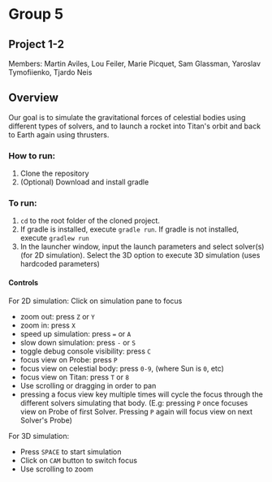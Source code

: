 # Group 5
## Project 1-2

Members: Martin Aviles, Lou Feiler, Marie Picquet, Sam Glassman, Yaroslav Tymofiienko, Tjardo Neis

Overview
---

Our goal is to simulate the gravitational forces of celestial bodies using different types of solvers, and to launch a rocket into Titan's orbit and back to Earth again using thrusters.

### How to run:

1. Clone the repository
2. (Optional) Download and install gradle

### To run:

1. ``cd`` to the root folder of the cloned project.
2. If gradle is installed, execute ``gradle run``. If gradle is not installed, execute ``gradlew run``
3. In the launcher window, input the launch parameters and select solver(s) (for 2D simulation). Select the 3D option to execute 3D simulation (uses hardcoded parameters)

#### Controls

For 2D simulation:
Click on simulation pane to focus
- zoom out: press ``Z`` or ``Y``
- zoom in: press ``X``
- speed up simulation:  press ``=`` or ``A``
- slow down simulation: press ``-`` or ``S``
- toggle debug console visibility: press ``C``
- focus view on Probe: press ``P``
- focus view on celestial body: press ``0-9``, (where Sun is ``0``, etc)
- focus view on Titan: press ``T`` or ``8``
- Use scrolling or dragging in order to pan 
- pressing a focus view key multiple times will cycle the focus through the different solvers simulating that body. (E.g: pressing ``P`` once focuses view on Probe of first Solver. Pressing ``P`` again will focus view on next Solver's Probe)

For 3D simulation:
- Press ``SPACE`` to start simulation
- Click on ``CAM`` button to switch focus
- Use scrolling to zoom
